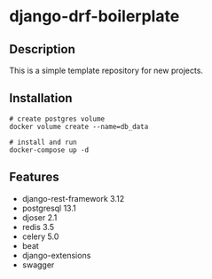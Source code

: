 # django-drf-boilerplate

## Description
This is a simple template repository for new projects.

## Installation
```
# create postgres volume
docker volume create --name=db_data

# install and run
docker-compose up -d
```

## Features
* django-rest-framework 3.12
* postgresql 13.1
* djoser 2.1
* redis 3.5
* celery 5.0
* beat 
* django-extensions
* swagger
